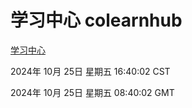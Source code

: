 # 学习中心 colearnhub
[学习中心](http://219.139.199.238:56308/colearnhub/)

2024年 10月 25日 星期五 16:40:02 CST

2024年 10月 25日 星期五 08:40:02 GMT
